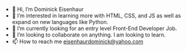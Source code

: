 - 👋 Hi, I’m Dominick Eisenhaur
- 👀 I’m interested in learning more with HTML, CSS, and JS as well as expand on new languages like Python.
- 🌱 I’m currently looking for an entry level Front-End Developer Job.
- 💞️ I’m looking to collaborate on anything. I am looking to learn.
- 📫 How to reach me eisenhaurdominick@yahoo.com
